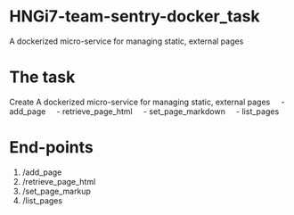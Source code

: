 # HNGi7-team-sentry-docker_task
 A dockerized micro-service for managing static, external pages

# The task

 Create A dockerized micro-service for managing static, external pages
    - add_page
    - retrieve_page_html
    - set_page_markdown
    - list_pages


# End-points

 1. /add_page
 2. /retrieve_page_html
 3. /set_page_markup
 4. /list_pages
